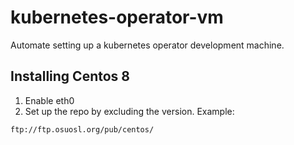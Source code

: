 # kubernetes-operator-vm
Automate setting up a kubernetes operator development machine.

## Installing Centos 8

1. Enable eth0
2. Set up the repo by excluding the version.  Example:

```
ftp://ftp.osuosl.org/pub/centos/
```
